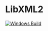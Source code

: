 # LibXML2
[![Windows Build](https://github.com/faojdoai324234s/LibXML2/actions/workflows/build_win.yml/badge.svg)](https://github.com/faojdoai324234s/LibXML2/actions/workflows/build_win.yml)
